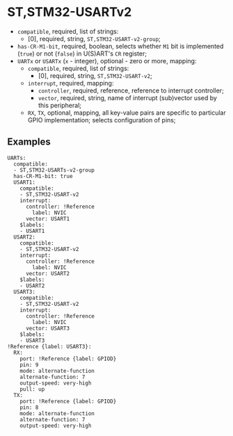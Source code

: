 ST,STM32-USARTv2
================

- `compatible`, required, list of strings:
  - [0], required, string, `ST,STM32-USART-v2-group`;
- `has-CR-M1-bit`, required, boolean, selects whether `M1` bit is implemented (`true`) or not (`false`) in U(S)ART's
`CR` register;
- `UARTx` or `USARTx` (`x` - integer), optional - zero or more, mapping:
  - `compatible`, required, list of strings:
    - [0], required, string, `ST,STM32-USART-v2`;
  - `interrupt`, required, mapping:
    - `controller`, required, reference, reference to interrupt controller;
    - `vector`, required, string, name of interrupt (sub)vector used by this peripheral;
  - `RX`, `TX`, optional, mapping, all key-value pairs are specific to particular GPIO implementation; selects
  configuration of pins;

Examples
--------

```
UARTs:
  compatible:
  - ST,STM32-USARTs-v2-group
  has-CR-M1-bit: true
  USART1:
    compatible:
    - ST,STM32-USART-v2
    interrupt:
      controller: !Reference
        label: NVIC
      vector: USART1
    $labels:
    - USART1
  USART2:
    compatible:
    - ST,STM32-USART-v2
    interrupt:
      controller: !Reference
        label: NVIC
      vector: USART2
    $labels:
    - USART2
  USART3:
    compatible:
    - ST,STM32-USART-v2
    interrupt:
      controller: !Reference
        label: NVIC
      vector: USART3
    $labels:
    - USART3
!Reference {label: USART3}:
  RX:
    port: !Reference {label: GPIOD}
    pin: 9
    mode: alternate-function
    alternate-function: 7
    output-speed: very-high
    pull: up
  TX:
    port: !Reference {label: GPIOD}
    pin: 8
    mode: alternate-function
    alternate-function: 7
    output-speed: very-high
```
